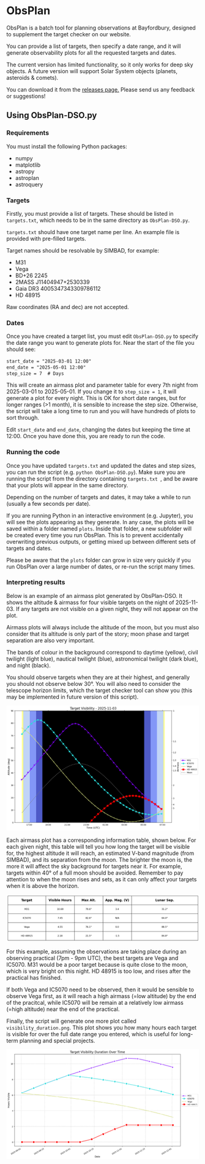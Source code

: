 # ObsPlan

ObsPlan is a batch tool for planning observations at Bayfordbury, designed to supplement the target checker on our website.

You can provide a list of targets, then specify a date range, and it will generate observability plots for all the requested targets and dates.

The current version has limited functionality, so it only works for deep sky objects. A future version will support Solar System objects (planets, asteroids & comets). 

You can download it from the [releases page.](https://github.com/bayfordbury-observatory/ObsPlan/releases) Please send us any feedback or suggestions!

## Using ObsPlan-DSO.py

### Requirements

You must install the following Python packages:
- numpy
- matplotlib
- astropy
- astroplan
- astroquery

### Targets

Firstly, you must provide a list of targets. These should be listed in `targets.txt`, which needs to be in the same directory as `ObsPlan-DSO.py`.

`targets.txt` should have one target name per line. An example file is provided with pre-filled targets. 

Target names should be resolvable by SIMBAD, for example:
- M31
- Vega
- BD+26 2245
- 2MASS J11404947+2530339
- Gaia DR3 4005347343309786112
- HD 48915

Raw coordinates (RA and dec) are not accepted.

### Dates
Once you have created a target list, you must edit `ObsPlan-DSO.py` to specify the date range you want to generate plots for. Near the start of the file you should see:

```
start_date = "2025-03-01 12:00"
end_date = "2025-05-01 12:00" 
step_size = 7  # Days
```

This will create an airmass plot and parameter table for every 7th night from 2025-03-01 to 2025-05-01. If you change it to `step_size = 1`, it will generate a plot for every night. This is OK for short date ranges, but for longer ranges (>1 month), it is sensible to increase the step size. Otherwise, the script will take a long time to run and you will have hundreds of plots to sort through. 

Edit `start_date` and `end_date`, changing the dates but keeping the time at 12:00. Once you have done this, you are ready to run the code.

### Running the code

Once you have updated `targets.txt` and updated the dates and step sizes, you can run the script (e.g.  `python ObsPlan-DSO.py`). Make sure you are running the script from the directory containing `targets.txt `, and be aware that your plots will appear in the same directory. 

Depending on the number of targets and dates, it may take a while to run (usually a few seconds per date). 

If you are running Python in an interactive environment (e.g. Jupyter), you will see the plots appearing as they generate. In any case, the plots will be saved within a folder named `plots`. Inside that folder, a new subfolder will be created every time you run ObsPlan. This is to prevent accidentally overwriting previous outputs, or getting mixed up between different sets of targets and dates. 

Please be aware that the `plots` folder can grow in size very quickly if you run ObsPlan over a large number of dates, or re-run the script many times. 

### Interpreting results

Below is an example of an airmass plot generated by ObsPlan-DSO. It shows the altitude & airmass for four visible targets on the night of 2025-11-03. If any targets are not visible on a given night, they will not appear on the plot.

Airmass plots will always include the altitude of the moon, but you must also consider that its altitude is only part of the story; moon phase and target separation are also very important. 

The bands of colour in the background correspond to daytime (yellow), civil twilight (light blue), nautical twilight (blue), astronomical twilight (dark blue), and night (black). 

You should observe targets when they are at their highest, and generally you should not observe below 30°. You will also need to consider the telescope horizon limits, which the target checker tool can show you (this may be implemented in future version of this script).

![airmass plot](https://github.com/bayfordbury-observatory/ObsPlan/blob/main/plots/example/2025-11-03_airm.png)

Each airmass plot has a corresponding information table, shown below. For each given night, this table will tell you how long the target will be visible for, the highest altitude it will reach, an estimated V-band magnitude (from SIMBAD), and its separation from the moon. The brighter the moon is, the more it will affect the sky background for targets near it. For example, targets within 40° of a full moon should be avoided. Remember to pay attention to when the moon rises and sets, as it can only affect your targets when it is above the horizon. 

![info table](https://github.com/bayfordbury-observatory/ObsPlan/blob/main/plots/example/2025-11-03_info.png)

For this example, assuming the observations are taking place during an observing practical (7pm - 9pm UTC), the best targets are Vega and IC5070. M31 would be a poor target because is quite close to the moon, which is very bright on this night. HD 48915 is too low, and rises after the practical has finished.  

If both Vega and IC5070 need to be observed, then it would be sensible to observe Vega first, as it will reach a high airmass (=low altitude) by the end of the pracitcal, while IC5070 will be remain at a relatively low airmass (=high altitude) near the end of the practical. 

Finally, the script will generate one more plot called `visibility_duration.png`. This plot shows you how many hours each target is visible for over the full date range you entered, which is useful for long-term planning and special projects. 

![visbility hours plot](https://github.com/bayfordbury-observatory/ObsPlan/blob/main/plots/example/visibility_duration.png)

